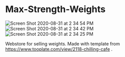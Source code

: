 # Max-Strength-Weights
![Screen Shot 2020-08-31 at 2 34 54 PM](https://user-images.githubusercontent.com/54300496/91771083-316c6d80-eb97-11ea-82f7-f4ae9486ae46.png)
![Screen Shot 2020-08-31 at 2 34 42 PM](https://user-images.githubusercontent.com/54300496/91771125-46490100-eb97-11ea-864a-37699ef0ccb7.png)
![Screen Shot 2020-08-31 at 2 34 25 PM](https://user-images.githubusercontent.com/54300496/91771148-53fe8680-eb97-11ea-9849-3fd30996ab14.png)

Webstore for selling weights. Made with template from https://www.tooplate.com/view/2118-chilling-cafe . 
